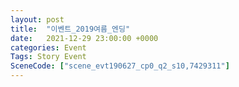 ```yaml
---
layout: post
title:  "이벤트_2019여름_엔딩"
date:   2021-12-29 23:00:00 +0000
categories: Event
Tags: Story Event
SceneCode: ["scene_evt190627_cp0_q2_s10,7429311"]
---
```

